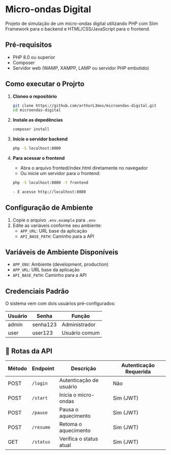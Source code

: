 # Micro-ondas Digital

Projeto de simulação de um micro-ondas digital utilizando PHP com Slim Framework para o backend e HTML/CSS/JavaScript para o frontend.

## Pré-requisitos

- PHP 8.0 ou superior
- Composer
- Servidor web (WAMP, XAMPP, LAMP ou servidor PHP embutido)

## Como executar o Projrto

1. **Cloneo o repositório**
    ```bash
    git clone https://github.com/arthurL3mos/microondas-digital.git
    cd microondas-digital

2. **Instale as depedências**
    ```bash
    composer install

3. **Inicie o servidor backend**
    ```bash
    php -S localhost:8000 

4. **Para acessar o frontend**

    - Abra o arquivo fronted/index.html diretamente no navegador
    - Ou inicie um servidor para o frontend:
    ```bash
    php -S localhost:8080 -t frontend

    - E acesse http://localhost:8080

## Configuração de Ambiente
1. Copie o arquivo `.env.example` para `.env`
2. Edite as variáveis conforme seu ambiente:
   - `APP_URL`: URL base da aplicação
   - `API_BASE_PATH`: Caminho para a API

## Variáveis de Ambiente Disponíveis

- `APP_ENV`: Ambiente (development, production)
- `APP_URL`: URL base da aplicação
- `API_BASE_PATH`: Caminho para a API

## Credenciais Padrão

O sistema vem com dois usuários pré-configurados:

| Usuário | Senha    | Função           |
|---------|----------|------------------|
| admin   | senha123 | Administrador    |
| user    | user123  | Usuário comum    |


## 🔄 Rotas da API

| Método | Endpoint   | Descrição                      | Autenticação Requerida |
|--------|------------|--------------------------------|------------------------|
| POST   | `/login`   | Autenticação de usuário        | Não                    |
| POST   | `/start`   | Inicia o micro-ondas           | Sim (JWT)              |
| POST   | `/pause`   | Pausa o aquecimento            | Sim (JWT)              |
| POST   | `/resume`  | Retoma o aquecimento           | Sim (JWT)              |
| GET    | `/status`  | Verifica o status atual        | Sim (JWT)              |